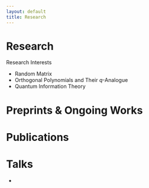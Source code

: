 ```yaml
---
layout: default
title: Research
---
```


# Research

Research Interests
- Random Matrix
- Orthogonal Polynomials and Their $q$-Analogue
- Quantum Information Theory

# Preprints & Ongoing Works

# Publications

# Talks
- 
